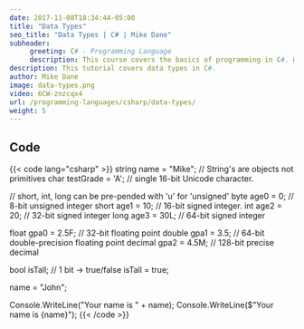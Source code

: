 ```yaml
---
date: 2017-11-08T18:34:44-05:00
title: "Data Types"
seo_title: "Data Types | C# | Mike Dane"
subheader:
     greeting: C# - Programming Language
     description: This course covers the basics of programming in C#. Work your way through the videos and we'll teach you everything you need to know to start your programming journey!
description: This tutorial covers data types in C#.
author: Mike Dane
image: data-types.png
video: 6CW-znzcqx4
url: /programming-languages/csharp/data-types/
weight: 5
---
```

## Code

{{< code lang="csharp" >}}
string name = "Mike";    // String's are objects not primitives
char testGrade = 'A';    // single 16-bit Unicode character.

// short, int, long can be pre-pended with 'u' for 'unsigned'
byte age0 = 0;           // 8-bit unsigned integer
short age1 = 10;         // 16-bit signed integer.
int age2 = 20;           // 32-bit signed integer
long age3 = 30L;         // 64-bit signed integer

float gpa0 = 2.5F;       // 32-bit floating point
double gpa1 = 3.5;       // 64-bit double-precision floating point
decimal gpa2 = 4.5M;     // 128-bit precise decimal

bool isTall;             // 1 bit -> true/false
isTall = true;

name = "John";

Console.WriteLine("Your name is " + name);
Console.WriteLine($"Your name is {name}");
{{< /code >}}